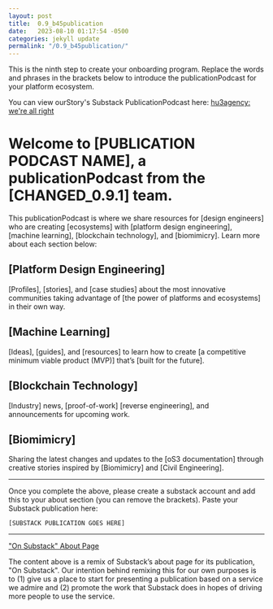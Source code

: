 ```yaml
---
layout: post
title:  0.9_b45publication
date:   2023-08-10 01:17:54 -0500
categories: jekyll update
permalink: "/0.9_b45publication/"
---
```


This is the ninth step to create your onboarding program. Replace the words and phrases in the brackets below to introduce the publicationPodcast for your platform ecosystem.

You can view ourStory's Substack PublicationPodcast here: [hu3agency: we're all right](https://hu3agency.substack.com)

# Welcome to [PUBLICATION PODCAST NAME], a publicationPodcast from the [CHANGED_0.9.1] team.

This publicationPodcast is where we share resources for [design engineers] who are creating [ecosystems] with [platform design engineering], [machine learning], [blockchain technology], and [biomimicry]. Learn more about each section below:

## [Platform Design Engineering]

[Profiles], [stories], and [case studies] about the most innovative communities taking advantage of [the power of platforms and ecosystems] in their own way.

## [Machine Learning]

[Ideas], [guides], and [resources] to learn how to create [a competitive minimum viable product (MVP)] that’s [built for the future].

## [Blockchain Technology]

[Industry] news, [proof-of-work] [reverse engineering], and announcements for upcoming work.

## [Biomimicry]

Sharing the latest changes and updates to the [oS3 documentation] through creative stories inspired by [Biomimicry] and [Civil Engineering].

---

Once you complete the above, please create a substack account and add this to your about section (you can remove the brackets). Paste your Substack publication here:
```
[SUBSTACK PUBLICATION GOES HERE]
```


---

["On Substack" About Page]([https://arc.net/](https://on.substack.com/about))

The content above is a remix of Substack’s about page for its publication, "On Substack". Our intention behind remixing this for our own purposes is to (1) give us a place to start for presenting a publication based on a service we admire and (2) promote the work that Substack does in hopes of driving more people to use the service.